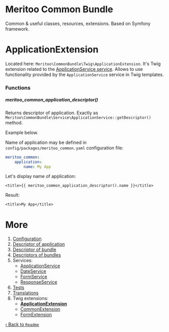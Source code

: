 # Meritoo Common Bundle

Common & useful classes, resources, extensions. Based on Symfony framework.

# ApplicationExtension

Located here: `Meritoo\CommonBundle\Twig\ApplicationExtension`. It's Twig extension related to the [ApplicationService service](../Services/ApplicationService.md). Allows to use functionality provided by the `ApplicationService` service in Twig templates.

### Functions

##### meritoo_common_application_descriptor()

Returns descriptor of application. Exactly as `Meritoo\CommonBundle\Service\ApplicationService::getDescriptor()` method.

Example below.

Name of application may be defined in `config/packages/meritoo_common.yaml` configuration file:

```yaml
meritoo_common:
    application:
        name: My App
```

Let's display name of application:

```twig
<title>{{ meritoo_common_application_descriptor().name }}</title>
```

Result:

```twig
<title>My App</title>
```

# More

1. [Configuration](../Configuration.md)
2. [Descriptor of application](../Descriptor-of-application.md)
3. [Descriptor of bundle](../Descriptor-of-bundle.md)
4. [Descriptors of bundles](../Descriptors-of-bundles.md)
5. Services:
	- [ApplicationService](../Services/ApplicationService.md)
	- [DateService](../Services/DateService.md)
	- [FormService](../Services/FormService.md)
	- [ResponseService](../Services/ResponseService.md)
6. [Tests](../Tests.md)
7. [Translations](../Translations.md)
8. Twig extensions:
	- [**ApplicationExtension**](ApplicationExtension.md)
	- [CommonExtension](CommonExtension.md)
	- [FormExtension](FormExtension.md)

[&lsaquo; Back to `Readme`](../../README.md)
